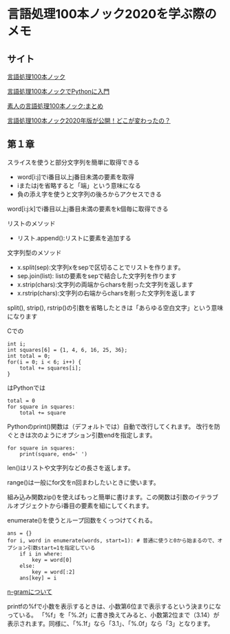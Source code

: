 # 言語処理100本ノック2020を学ぶ際のメモ

## サイト

[言語処理100本ノック](https://nlp100.github.io/ja/)

[言語処理100本ノックでPythonに入門](https://qiita.com/hi-asano/items/02d82cc1e89fc663b4e6)

[素人の言語処理100本ノック:まとめ](https://qiita.com/segavvy/items/fb50ba8097d59475f760)

[言語処理100本ノック2020年版が公開！どこが変わったの？](https://qiita.com/hi-asano/items/3c17943ce06f9999ec6f)

## 第１章

スライスを使うと部分文字列を簡単に取得できる
- word[i:j]でi番目以上j番目未満の要素を取得
- iまたはjを省略すると「端」という意味になる
- 負の添え字を使うと文字列の後ろからアクセスできる

word[i:j:k]でi番目以上j番目未満の要素をk個毎に取得できる

リストのメソッド
- リスト.append():リストに要素を追加する

文字列型のメソッド
- x.split(sep):文字列xをsepで区切ることでリストを作ります。
- sep.join(list): listの要素をsepで結合した文字列を作ります
- x.strip(chars):文字列の両端からcharsを削った文字列を返します
- x.rstrip(chars):文字列の右端からcharsを削った文字列を返します

split(), strip(), rstrip()の引数を省略したときは「あらゆる空白文字」という意味になります

Cでの
```
int i;
int squares[6] = {1, 4, 6, 16, 25, 36};
int total = 0;
for(i = 0; i < 6; i++) {
    total += squares[i];
}
```
はPythonでは
```
total = 0
for square in squares:
    total += square
```

Pythonのprint()関数は（デフォルトでは）自動で改行してくれます。
改行を防ぐときは次のようにオプション引数endを指定します。
```
for square in squares:
    print(square, end=' ')
```

len()はリストや文字列などの長さを返します。

range()は一般にfor文をn回まわしたいときに使います。

組み込み関数zip()を使えばもっと簡単に書けます。この関数は引数のイテラブルオブジェクトからi番目の要素を組にしてくれます。

enumerate()を使うとループ回数をくっつけてくれる。
```
ans = {}
for i, word in enumerate(words, start=1): # 普通に使うと0から始まるので、オプション引数start=1を指定している
    if i in where:
        key = word[0]
    else:
        key = word[:2]
    ans[key] = i
```

[n-gramについて](https://qiita.com/kazmaw/items/4df328cba6429ec210fb)




printfの%fで小数を表示するときは、小数第6位まで表示するという決まりになっている。
「%f」を「%.2f」に書き換えてみると、小数第2位まで（3.14）が表示されます。同様に、「%.1f」なら「3.1」、「%.0f」なら「3」となります。